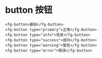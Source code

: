 # button 按钮

<template>
    <fg-button>基础</fg-button>
    <fg-button type="primary">正常</fg-button>
    <fg-button type="info">信息</fg-button>
    <fg-button type="success">成功</fg-button>
    <fg-button type="warning">警告</fg-button>
    <fg-button type="error">错误</fg-button>
</template>

``` vue
<fg-button>基础</fg-button>
<fg-button type="primary">正常</fg-button>
<fg-button type="info">信息</fg-button>
<fg-button type="success">成功</fg-button>
<fg-button type="warning">警告</fg-button>
<fg-button type="error">错误</fg-button>
```